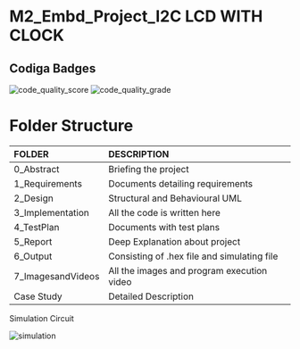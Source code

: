 # M2_Embd_Project_I2C LCD WITH CLOCK
## Codiga Badges
![code_quality_score](https://api.codiga.io/project/32932/score/svg)
![code_quality_grade](https://api.codiga.io/project/32932/status/svg)

# Folder Structure
|FOLDER|DESCRIPTION|
|:-----|:----------|
|0_Abstract|Briefing the project|
|1_Requirements|Documents detailing requirements|
|2_Design|Structural and Behavioural UML|
|3_Implementation|All the code is written here|
|4_TestPlan|Documents with test plans|
|5_Report|Deep Explanation about project|
|6_Output|Consisting of .hex file and simulating file|
|7_ImagesandVideos|All the images and program execution video|
|Case Study| Detailed Description|

Simulation Circuit

![simulation](https://user-images.githubusercontent.com/91003914/164958052-a40bded4-9dcd-438c-b625-277f61123113.png)
